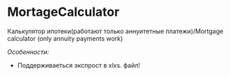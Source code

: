 # MortageCalculator
Калькулятор ипотеки(работают только аннуитетные платежи)/Mortgage calculator (only annuity payments work)

*Особенности:*
  - Поддерживаеться экспрост в xlxs. файл!
